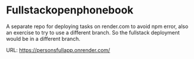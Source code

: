 # Fullstackopenphonebook
A separate repo for deploying tasks on render.com to avoid npm error, also an exercise to try to use a different branch. So the fullstack deployment would be in a different branch. 


URL: https://personsfullapp.onrender.com/
